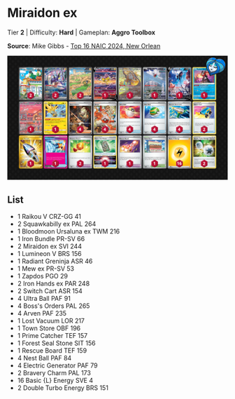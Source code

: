 # Miraidon ex

Tier **2** | Difficulty: **Hard** | Gameplan: **Aggro Toolbox**

**Source**: Mike Gibbs - [Top 16 NAIC 2024, New Orlean](https://limitlesstcg.com/decks/list/11924)

![decklist](../../!Images/Standard/11BRS-TWM/Miraidon%20ex.png)

## List
* 1 Raikou V CRZ-GG 41
* 2 Squawkabilly ex PAL 264
* 1 Bloodmoon Ursaluna ex TWM 216
* 1 Iron Bundle PR-SV 66
* 2 Miraidon ex SVI 244
* 1 Lumineon V BRS 156
* 1 Radiant Greninja ASR 46
* 1 Mew ex PR-SV 53
* 1 Zapdos PGO 29
* 2 Iron Hands ex PAR 248
* 2 Switch Cart ASR 154
* 4 Ultra Ball PAF 91
* 4 Boss's Orders PAL 265
* 4 Arven PAF 235
* 1 Lost Vacuum LOR 217
* 1 Town Store OBF 196
* 1 Prime Catcher TEF 157
* 1 Forest Seal Stone SIT 156
* 1 Rescue Board TEF 159
* 4 Nest Ball PAF 84
* 4 Electric Generator PAF 79
* 2 Bravery Charm PAL 173
* 16 Basic {L} Energy SVE 4
* 2 Double Turbo Energy BRS 151
